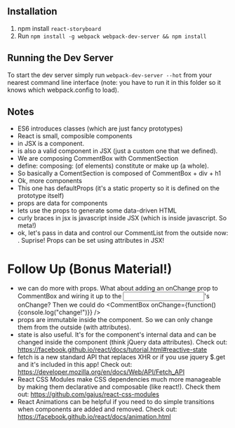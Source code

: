 ## Installation

1. npm install `react-storyboard`
2. Run `npm install -g webpack webpack-dev-server && npm install`


## Running the Dev Server

To start the dev server simply run `webpack-dev-server --hot` from your nearest command line interface (note: you have to run it in this folder so it knows which webpack.config to load).

## Notes
- ES6 introduces classes (which are just fancy prototypes)
- React is small, composible components
- <div></div> in JSX is a component.
- <CommentBox></CommentBox> is also a valid component in JSX (just a custom one that we defined).
- We are composing CommentBox with CommentSection
- define: composing: (of elements) constitute or make up (a whole).
- So basically a ComentSection is composed of CommentBox + div + h1
- Ok, more components
- This one has defaultProps (it's a static property so it is defined on the prototype itself)
- props are data for components
- lets use the props to generate some data-driven HTML
- curly braces in jsx is javascript inside JSX (which is inside javascript. So meta!)
- ok, let's pass in data and control our CommentList from the outside now: <CommentList comments={myComments} />. Suprise! Props can be set using attributes in JSX!

# Follow Up (Bonus Material!)
- we can do more with props. What about adding an onChange prop to CommentBox and wiring it up to the <input>'s onChange? Then we could do <CommentBox onChange={function() {console.log("change!")}} />
- props are immutable inside the component. So we can only change them from the outside (with attributes).
- state is also useful. It's for the component's internal data and can be changed inside the component (think jQuery data attributes).
Check out: https://facebook.github.io/react/docs/tutorial.html#reactive-state
- fetch is a new standard API that replaces XHR or if you use jquery $.get and it's included in this app!
Check out: https://developer.mozilla.org/en/docs/Web/API/Fetch_API
- React CSS Modules make CSS dependencies much more manageable by making them declarative and composable (like react!). Check them out: https://github.com/gajus/react-css-modules
- React Animations can be helpful if you need to do simple transitions when components are added and removed.
Check out: https://facebook.github.io/react/docs/animation.html
